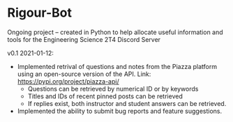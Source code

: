 # Rigour-Bot
Ongoing project – created in Python to help allocate useful information and tools for the Engineering Science 2T4 Discord Server

v0.1 2021-01-12:
- Implemented retrival of questions and notes from the Piazza platform using an open-source version of the API. Link: https://pypi.org/project/piazza-api/
  - Questions can be retrieved by numerical ID or by keywords
  - Titles and IDs of recent pinned posts can be retrieved
  - If replies exist, both instructor and student answers can be retrieved.
- Implemented the ability to submit bug reports and feature suggestions. 
